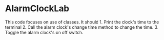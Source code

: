 # AlarmClockLab
This code focuses on use of classes. It should 1. Print the clock's time to the terminal 2. Call the alarm clock's change time method to change the time. 3. Toggle the alarm clock's on off switch.
